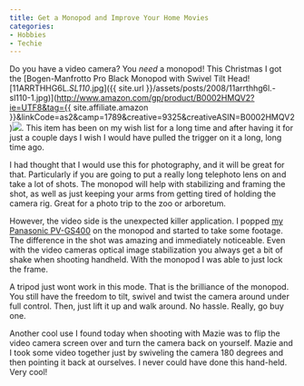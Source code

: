 ```yaml
---
title: Get a Monopod and Improve Your Home Movies
categories:
- Hobbies
- Techie
---
```


Do you have a video camera? You _need_ a monopod!
This Christmas I got the [Bogen-Manfrotto Pro Black Monopod with Swivel Tilt Head![11ARRTHHG6L._SL110_.jpg]({{ site.url }}/assets/posts/2008/11arrthhg6l.-sl110-1.jpg)](http://www.amazon.com/gp/product/B0002HMQV2?ie=UTF8&tag={{ site.affiliate.amazon }}&linkCode=as2&camp=1789&creative=9325&creativeASIN=B0002HMQV2)![](http://www.assoc-amazon.com/e/ir?t=thingelstadco-20&l=as2&o=1&a=B0002HMQV2). This item has been on my wish list for a long time and after having it for just a couple days I wish I would have pulled the trigger on it a long, long time ago.

I had thought that I would use this for photography, and it will be great for that. Particularly if you are going to put a really long telephoto lens on and take a lot of shots. The monopod will help with stabilizing and framing the shot, as well as just keeping your arms from getting tired of holding the camera rig. Great for a photo trip to the zoo or arboretum.

However, the video side is the unexpected killer application. I popped [my Panasonic PV-GS400](/thingelstad/panasonic-pv-gs400) on the monopod and started to take some footage. The difference in the shot was amazing and immediately noticeable. Even with the video cameras optical image stabilization you always get a bit of shake when shooting handheld. With the monopod I was able to just lock the frame.

A tripod just wont work in this mode. That is the brilliance of the monopod. You still have the freedom to tilt, swivel and twist the camera around under full control. Then, just lift it up and walk around. No hassle. Really, go buy one.

Another cool use I found today when shooting with Mazie was to flip the video camera screen over and turn the camera back on yourself. Mazie and I took some video together just by swiveling the camera 180 degrees and then pointing it back at ourselves. I never could have done this hand-held. Very cool!
